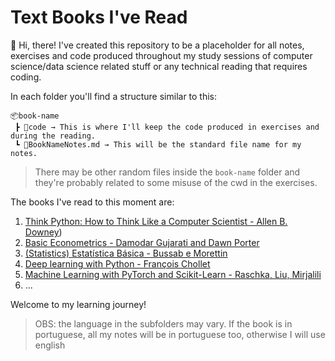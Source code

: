 # Text Books I've Read

:wave: Hi, there! I've created this repository to be a placeholder for all notes, exercises and code produced throughout my study sessions of computer science/data science related stuff or any technical reading that requires coding.

In each folder you'll find a structure similar to this:

```
📦book-name
 ┣ 📂code → This is where I'll keep the code produced in exercises and during the reading.
 ┗ 📜BookNameNotes.md → This will be the standard file name for my notes.
```

> There may be other random files inside the `book-name` folder and they're probably related to some misuse of the cwd in the exercises.

The books I've read to this moment are:

1. [Think Python: How to Think Like a Computer Scientist - Allen B. Downey](/think-python/))
2. [Basic Econometrics - Damodar Gujarati and Dawn Porter](/econometria-basica/)
3. [(Statistics) Estatística Básica - Bussab e Morettin](/estatistica-basica/)
4. [Deep learning with Python - François Chollet](/deep-learning-with-python/)
5. [Machine Learning with PyTorch and Scikit-Learn - Raschka, Liu, Mirjalili](/machine-learning-w-pytorch-n-sklearn/)
6. ...


Welcome to my learning journey!

> OBS: the language in the subfolders may vary. If the book is in portuguese, all my notes will be in portuguese too, otherwise I will use english
